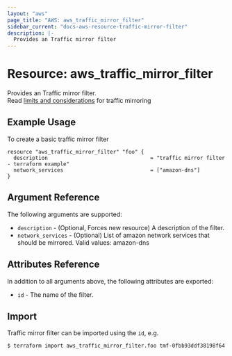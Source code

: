 ```yaml
---
layout: "aws"
page_title: "AWS: aws_traffic_mirror_filter"
sidebar_current: "docs-aws-resource-traffic-mirror-filter"
description: |-
  Provides an Traffic mirror filter
---
```


# Resource: aws_traffic_mirror_filter

Provides an Traffic mirror filter.  
Read [limits and considerations](https://docs.aws.amazon.com/vpc/latest/mirroring/traffic-mirroring-considerations.html) for traffic mirroring

## Example Usage

To create a basic traffic mirror filter

```hcl
resource "aws_traffic_mirror_filter" "foo" {
  description                                 = "traffic mirror filter - terraform example"
  network_services                            = ["amazon-dns"]
}
```

## Argument Reference

The following arguments are supported:

* `description` - (Optional, Forces new resource) A description of the filter.
* `network_services` - (Optional) List of amazon network services that should be mirrored. Valid values: amazon-dns

## Attributes Reference

In addition to all arguments above, the following attributes are exported:

* `id` - The name of the filter.

## Import

Traffic mirror filter can be imported using the `id`, e.g.

```
$ terraform import aws_traffic_mirror_filter.foo tmf-0fbb93ddf38198f64
```
